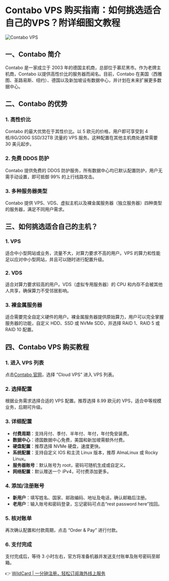 # Contabo VPS 购买指南：如何挑选适合自己的VPS？附详细图文教程

![Contabo VPS](https://bbtdd.com/img/9685370933236.webp)

## 一、Contabo 简介

Contabo 是一家成立于 2003 年的德国主机商，总部位于慕尼黑市。作为老牌主机商，Contabo 以提供高性价比的服务器而闻名。目前，Contabo 在美国（西雅图、圣路易斯、纽约）、德国以及新加坡设有数据中心，并计划在未来扩展更多数据中心。

## 二、Contabo 的优势

### 1. 高性价比

Contabo 的最大优势在于其性价比。以 5 欧元的价格，用户即可享受到 4 核/8G/200G SSD/32TB 流量的 VPS 服务。这种配置在其他主机商处通常需要 30 美元起步。

### 2. 免费 DDOS 防护

Contabo 提供免费的 DDOS 防护服务，所有数据中心均已默认配置防护，用户无需手动设置，即可抵御 99% 的上行线路攻击。

### 3. 多种服务器类型

Contabo 提供 VPS、VDS、虚拟主机以及裸金属服务器（独立服务器）四种类型的服务器，满足不同用户需求。

## 三、如何挑选适合自己的主机？

### 1. VPS

适合中小型网站或业务，流量不大，对算力要求不高的用户。VPS 的算力和性能足以应对中小型网站，并且可以随时进行配置升级。

### 2. VDS

适合对算力要求较高的用户。VDS（虚拟专用服务器）的 CPU 和内存不会被其他人共享，确保算力不受邻居影响。

### 3. 裸金属服务器

适合需要完全自定义硬件的用户。裸金属服务器提供原始算力，用户可以完全掌握服务器的功能，自定义 HDD、SSD 或 NVMe SDD，并选择 RAID 1、RAID 5 或 RAID 10 配置。

## 四、Contabo VPS 购买教程

### 1. 进入 VPS 列表

点击[Contabo 官网](https://bbtdd.com/WildCard)，选择 “Cloud VPS” 进入 VPS 列表。

### 2. 选择配置

根据业务需求选择合适的 VPS 配置。推荐选择 8.99 欧元的 VPS，适合中等规模业务，后期可升级。

### 3. 详细配置

- **付费周期**：支持月付、季付、半年付、年付，年付免安装费。
- **数据中心**：德国数据中心免费，美国和新加坡需额外付费。
- **硬盘配置**：推荐选择 NVMe 硬盘，速度更快。
- **系统配置**：支持自定义 IOS 和主流 Linux 版本，推荐 AlmaLinux 或 Rocky Linux。
- **服务器账号**：默认账号为 root，密码可随机生成或自定义。
- **网络配置**：默认赠送一个 iPv4，可付费添加更多。

### 4. 添加/注册账号

- **新用户**：填写姓名、国家、邮政编码、地址及电话，确认邮箱后注册。
- **老用户**：输入账号和密码登录，忘记密码可点击“rest password here”找回。

### 5. 核对账单

再次确认配置和付款周期，点击 “Order & Pay” 进行付款。

### 6. 支付完成

支付完成后，等待 3 小时左右，官方将准备机器并发送支付账单及账号密码至邮箱。

👉 [WildCard | 一分钟注册，轻松订阅海外线上服务](https://bbtdd.com/WildCard)